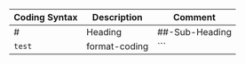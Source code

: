 | Coding Syntax | Description | Comment |
|---|---|---|
|  # | Heading  | ##-Sub-Heading |
|  ```test``` | format-coding | ``` |
